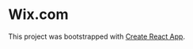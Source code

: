 # Wix.com

This project was bootstrapped with [Create React App](https://github.com/facebook/create-react-app).
